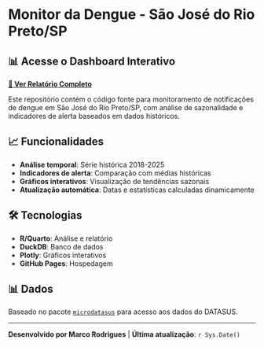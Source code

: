 # Monitor da Dengue - São José do Rio Preto/SP

## 📊 Acesse o Dashboard Interativo

**[🔗 Ver Relatório Completo](https://mas-rodrigues.github.io/Monitor-da-Dengue/)**

Este repositório contém o código fonte para monitoramento de notificações de dengue em São José do Rio Preto/SP, com análise de sazonalidade e indicadores de alerta baseados em dados históricos.

## 📈 Funcionalidades

- **Análise temporal**: Série histórica 2018-2025
- **Indicadores de alerta**: Comparação com médias históricas
- **Gráficos interativos**: Visualização de tendências sazonais
- **Atualização automática**: Datas e estatísticas calculadas dinamicamente

## 🛠️ Tecnologias

- **R/Quarto**: Análise e relatório
- **DuckDB**: Banco de dados
- **Plotly**: Gráficos interativos
- **GitHub Pages**: Hospedagem

## 📊 Dados

Baseado no pacote [`microdatasus`](https://github.com/rfsaldanha/microdatasus) para acesso aos dados do DATASUS.

---

**Desenvolvido por Marco Rodrigues** | **Última atualização**: `r Sys.Date()`
